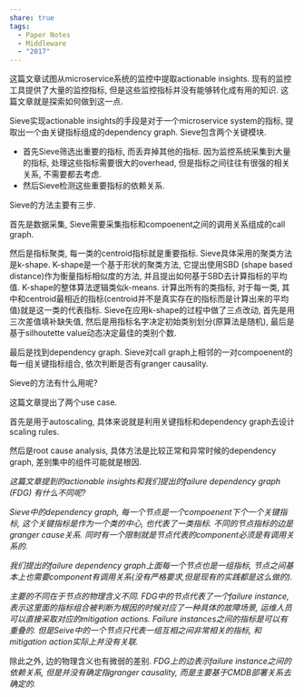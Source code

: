 ```yaml
---
share: true
tags:
  - Paper Notes
  - Middleware
  - "2017"
---
```



这篇文章试图从microservice系统的监控中提取actionable insights. 现有的监控工具提供了大量的监控指标, 但是这些监控指标并没有能够转化成有用的知识. 这篇文章就是探索如何做到这一点.

Sieve实现actionable insights的手段是对于一个microservice system的指标, 提取出一个由关键指标组成的dependency graph. Sieve包含两个关键模块. 

- 首先Sieve筛选出重要的指标, 而丢弃掉其他的指标. 因为监控系统采集到大量的指标, 处理这些指标需要很大的overhead, 但是指标之间往往有很强的相关关系, 不需要都去考虑.
- 然后Sieve检测这些重要指标的依赖关系.

Sieve的方法主要有三步.

首先是数据采集, Sieve需要采集指标和compoenent之间的调用关系组成的call graph.

然后是指标聚类, 每一类的centroid指标就是重要指标. Sieve具体采用的聚类方法是k-shape. K-shape是一个基于形状的聚类方法, 它提出使用SBD (shape based distance)作为衡量指标相似度的方法, 并且提出如何基于SBD去计算指标的平均值. K-shape的整体算法逻辑类似k-means. 计算出所有的类指标, 对于每一类, 其中和centroid最相近的指标(centroid并不是真实存在的指标而是计算出来的平均值)就是这一类的代表指标. Sieve在应用k-shape的过程中做了三点改动, 首先是用三次差值填补缺失值, 然后是用指标名字决定初始类别划分(原算法是随机), 最后是基于silhoutette value动态决定最佳的类别个数.

最后是找到dependency graph. Sieve对call graph上相邻的一对compoenent的每一组关键指标组合, 依次判断是否有granger causality.

Sieve的方法有什么用呢?

这篇文章提出了两个use case.

首先是用于autoscaling, 具体来说就是利用关键指标和dependency graph去设计scaling rules.

然后是root cause analysis, 具体方法是比较正常和异常时候的dependency graph, 差别集中的组件可能就是根因.

*这篇文章提到的actionable insights和我们提出的failure dependency graph (FDG) 有什么不同呢?* 

*Sieve中的dependency graph, 每一个节点是一个compoenent下个一个关键指标, 这个关键指标是作为一个类的中心, 也代表了一类指标. 不同的节点指标的边是granger cause关系. 同时有一个限制就是节点代表的component必须是有调用关系的.* 

*我们提出的failure dependency graph上面每一个节点也是一组指标, 节点之间基本上也需要component有调用关系(没有严格要求,但是现有的实践都是这么做的).* 

*主要的不同在于节点的物理含义不同. FDG中的节点代表了一个failure instance, 表示这里面的指标组合被判断为根因的时候对应了一种具体的故障场景, 运维人员可以直接采取对应的mitigation actions. Failure instances之间的指标是可以有重叠的. 但是Seive中的一个节点只代表一组互相之间非常相关的指标, 和mitigation action实际上并没有关联.*

除此之外, 边的物理含义也有微弱的差别. *FDG上的边表示failure instance之间的依赖关系, 但是并没有确定指granger causality, 而是主要基于CMDB部署关系去确定的.*